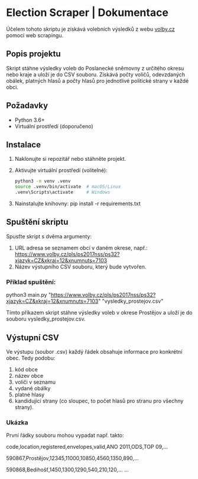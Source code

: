 # Election Scraper | Dokumentace

Účelem tohoto skriptu je získává volebních výsledků z webu [volby.cz](https://www.volby.cz) pomocí web scrapingu.

## Popis projektu

Skript stáhne výsledky voleb do Poslanecké sněmovny z určitého okresu nebo kraje a uloží je do CSV souboru. Získává počty voličů, odevzdaných obálek, platných hlasů a počty hlasů pro jednotlivé politické strany v každé obci.

## Požadavky

- Python 3.6+
- Virtuální prostředí (doporučeno)

## Instalace

1. Naklonujte si repozitář nebo stáhněte projekt.
2. Aktivujte virtuální prostředí (volitelné):

   ```bash
   python3 -m venv .venv
   source .venv/bin/activate  # macOS/Linux
   .venv\Scripts\activate     # Windows
3. Nainstalujte knihovny:
  pip install -r requirements.txt

## Spuštění skriptu
Spusťte skript s dvěma argumenty:

1. URL adresa se seznamem obcí v daném okrese, např.: https://www.volby.cz/pls/ps2017nss/ps32?xjazyk=CZ&xkraj=12&xnumnuts=7103
2. Název výstupního CSV souboru, který bude vytvořen.

### Příklad spuštění:
python3 main.py "https://www.volby.cz/pls/ps2017nss/ps32?xjazyk=CZ&xkraj=12&xnumnuts=7103" "vysledky_prostejov.csv"

Tímto příkazem skript stáhne výsledky voleb v okrese Prostějov a uloží je do souboru vysledky_prostejov.csv.


## Výstupní CSV
Ve výstupu (soubor .csv) každý řádek obsahuje informace pro konkrétní obec. Tedy podobu:
1. kód obce
2. název obce
3. voliči v seznamu
4. vydané obálky
5. platné hlasy
6. kandidující strany (co sloupec, to počet hlasů pro stranu pro všechny strany).

### Ukázka
První řádky souboru mohou vypadat např. takto:

code,location,registered,envelopes,valid,ANO 2011,ODS,TOP 09,...

590867,Prostějov,12345,11000,10850,4560,1350,890,...

590868,Bedihošť,1450,1300,1290,540,210,120,...
...
